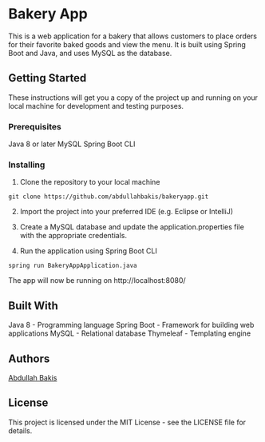 # Bakery App
This is a web application for a bakery that allows customers to place orders for their favorite baked goods and view the menu. It is built using Spring Boot and Java, and uses MySQL as the database.

## Getting Started
These instructions will get you a copy of the project up and running on your local machine for development and testing purposes.

### Prerequisites
Java 8 or later
MySQL
Spring Boot CLI
### Installing
1. Clone the repository to your local machine
```
git clone https://github.com/abdullahbakis/bakeryapp.git
```
2. Import the project into your preferred IDE (e.g. Eclipse or IntelliJ)

3. Create a MySQL database and update the application.properties file with the appropriate credentials.

4. Run the application using Spring Boot CLI
```
spring run BakeryAppApplication.java
```
The app will now be running on http://localhost:8080/
## Built With
Java 8 - Programming language
Spring Boot - Framework for building web applications
MySQL - Relational database
Thymeleaf - Templating engine
## Authors
[Abdullah Bakis](https://github.com/abdullahbakis)
## License
This project is licensed under the MIT License - see the LICENSE file for details.

